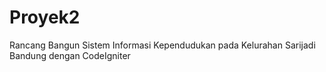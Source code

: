 # Proyek2
Rancang Bangun Sistem Informasi Kependudukan pada Kelurahan Sarijadi Bandung dengan CodeIgniter
